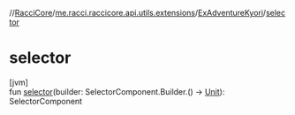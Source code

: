 //[RacciCore](../../../index.md)/[me.racci.raccicore.api.utils.extensions](../index.md)/[ExAdventureKyori](index.md)/[selector](selector.md)

# selector

[jvm]\
fun [selector](selector.md)(builder: SelectorComponent.Builder.() -&gt; [Unit](https://kotlinlang.org/api/latest/jvm/stdlib/kotlin/-unit/index.html)): SelectorComponent
